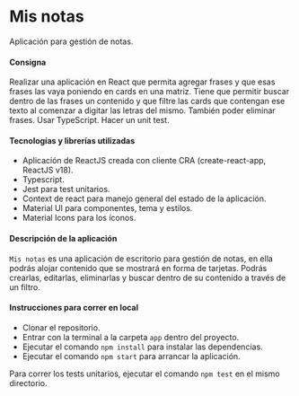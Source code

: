 # Mis notas

Aplicación para gestión de notas.

#### Consigna

Realizar una aplicación en React que permita agregar frases y que esas frases las vaya poniendo en cards en una matriz. Tiene que permitir buscar dentro de las frases un contenido y que filtre las cards que contengan ese texto al comenzar a digitar las letras del mismo. También poder eliminar frases. Usar TypeScript. Hacer un unit test.

#### Tecnologías y librerías utilizadas

- Aplicación de ReactJS creada con cliente CRA (create-react-app, ReactJS v18).
- Typescript.
- Jest para test unitarios.
- Context de react para manejo general del estado de la aplicación.
- Material UI para componentes, tema y estilos.
- Material Icons para los íconos.

#### Descripción de la aplicación

`Mis notas` es una aplicación de escritorio para gestión de notas, en ella podrás alojar contenido que se mostrará en forma de tarjetas. Podrás crearlas, editarlas, eliminarlas y buscar dentro de su contenido a través de un filtro.

#### Instrucciones para correr en local

- Clonar el repositorio.
- Entrar con la terminal a la carpeta `app` dentro del proyecto.
- Ejecutar el comando `npm install` para instalar las dependencias.
- Ejecutar el comando `npm start` para arrancar la aplicación.

Para correr los tests unitarios, ejecutar el comando `npm test` en el mismo directorio.
